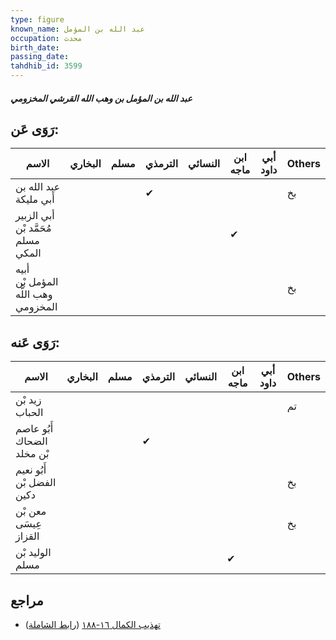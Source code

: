 ```yaml
---
type: figure
known_name: عبد الله بن المؤمل
occupation: محدث
birth_date:
passing_date:
tahdhib_id: 3599
---
```

##### عبد الله بن المؤمل بن وهب الله القرشي المخزومي

## رَوَى عَن:
| الاسم                               | البخاري | مسلم | الترمذي | النسائي | ابن ماجه | أبي داود | Others |
| ----------------------------------- | ------- | ---- | ------- | ------- | -------- | -------- | ------ |
| عبد الله بن أَبي مليكة              |         |      | ✔       |         |          |          | بخ     |
| أبي الزبير مُحَمَّد بْن مسلم المكي  |         |      |         |         | ✔        |          |        |
| أبيه المؤمل بْن وهب اللَّه المخزومي |         |      |         |         |          |          | بخ     |
## رَوَى عَنه:
| الاسم                      | البخاري | مسلم | الترمذي | النسائي | ابن ماجه | أبي داود | Others |
| -------------------------- | ------- | ---- | ------- | ------- | -------- | -------- | ------ |
| زيد بْن الحباب             |         |      |         |         |          |          | تم     |
| أَبُو عاصم الضحاك بْن مخلد |         |      | ✔       |         |          |          |        |
| أَبُو نعيم الفضل بْن دكين  |         |      |         |         |          |          | بخ     |
| معن بْن عِيسَى القزاز      |         |      |         |         |          |          | بخ     |
| الوليد بْن مسلم            |         |      |         |         | ✔        |          |        |
## مراجع
- [تهذيب الكمال ١٦-١٨٨](obsidian://open?vault=Tahdhib-al-Kamal&file=Figures/٣٥٩٩-عبد%20الله%20بن%20المؤمل%20بن%20وهب%20الله%20القرشي%20المخزومي) ([رابط الشاملة](https://shamela.ws/book/3722/8181))
